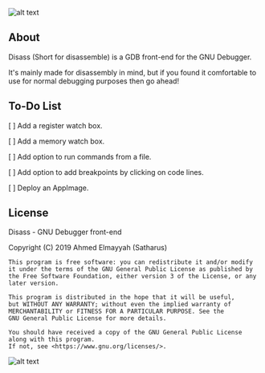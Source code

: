 ![alt text](https://github.com/Satharus/Disass/blob/master/Icons/Banner.png)


## About 
Disass (Short for disassemble) is a GDB front-end for the GNU Debugger.

It's mainly made for disassembly in mind, but if you found it comfortable to use for normal debugging purposes then go ahead!




## To-Do List

[ ] Add a register watch box.

[ ] Add a memory watch box.

[ ] Add option to run commands from a file.

[ ] Add option to add breakpoints by clicking on code lines.

[ ] Deploy an AppImage.



## License
 Disass - GNU Debugger front-end
 
   Copyright (C) 2019  Ahmed Elmayyah (Satharus)

    This program is free software: you can redistribute it and/or modify
    it under the terms of the GNU General Public License as published by
    the Free Software Foundation, either version 3 of the License, or any later version.

    This program is distributed in the hope that it will be useful,
    but WITHOUT ANY WARRANTY; without even the implied warranty of
    MERCHANTABILITY or FITNESS FOR A PARTICULAR PURPOSE. See the
    GNU General Public License for more details.

    You should have received a copy of the GNU General Public License along with this program. 
    If not, see <https://www.gnu.org/licenses/>.
    
![alt text](https://github.com/Satharus/Disass/blob/master/Icons/GPLv3LogoSmall.png)
